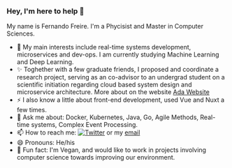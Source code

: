 ### Hey, I'm here to help 👋

My name is Fernando Freire. I'm a Phycisist and Master in Computer Sciences.

- 🔭 My main interests include real-time systems development, microservices and dev-ops. I am currently studying Machine Learning and Deep Learning.
- ✨ Toghether with a few graduate friends, I proposed and coordinate a research project, serving as an co-advisor to an undergrad student on a scientific initiation regarding cloud based system design and microservice architecture. More about on the website [Ada Website](https://uclab.xyz/ada)
- ⚡ I also know a little about front-end development, used Vue and Nuxt a few times.
- 💬 Ask me about: Docker, Kubernetes, Java, Go, Agile Methods, Real-time systems, Complex Event Processing.
- 📫 How to reach me: [![Twitter](https://img.shields.io/badge/f_freire_s%20-%231DA1F2.svg?&style=flat-square&logo=Twitter&logoColor=white)](https://twitter.com/f_freire_s) or my [email](fernando.scattone@alumni.usp.br)
- 😄 Pronouns: He/his
- 🌱  Fun fact: I'm Vegan, and would like to work in projects involving computer science towards improving our environment.




<!--
**Fernando-Freire/Fernando-Freire** is a ✨ _special_ ✨ repository because its `README.md` (this file) appears on your GitHub profile.
